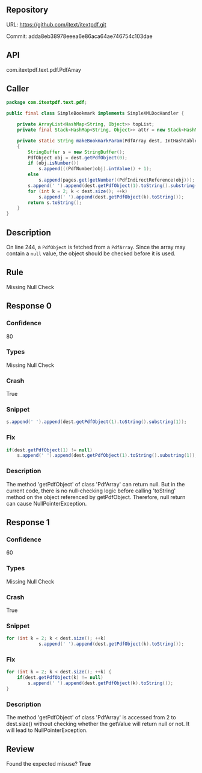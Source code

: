 ## Repository

URL: https://github.com/itext/itextpdf.git

Commit: adda8eb38978eeea6e86aca64ae746754c103dae

## API

com.itextpdf.text.pdf.PdfArray

## Caller

```java
package com.itextpdf.text.pdf;

public final class SimpleBookmark implements SimpleXMLDocHandler {

    private ArrayList<HashMap<String, Object>> topList;
    private final Stack<HashMap<String, Object>> attr = new Stack<HashMap<String, Object>>();

	private static String makeBookmarkParam(PdfArray dest, IntHashtable pages)
	{
		StringBuffer s = new StringBuffer();
		PdfObject obj = dest.getPdfObject(0);
        if (obj.isNumber())
            s.append(((PdfNumber)obj).intValue() + 1);
        else
            s.append(pages.get(getNumber((PdfIndirectReference)obj))); //changed by ujihara 2004-06-13
		s.append(' ').append(dest.getPdfObject(1).toString().substring(1));
		for (int k = 2; k < dest.size(); ++k)
			s.append(' ').append(dest.getPdfObject(k).toString());
		return s.toString();
	}
}

```

## Description

On line 244, a `PdfObject` is fetched from a `PdfArray`. Since the array may
contain a `null` value, the object should be checked before it is used.


## Rule

Missing Null Check

## Response 0

### Confidence

80

### Types

Missing Null Check

### Crash

True

### Snippet

```java
s.append(' ').append(dest.getPdfObject(1).toString().substring(1));
```

### Fix

```java
if(dest.getPdfObject(1) != null)
	s.append(' ').append(dest.getPdfObject(1).toString().substring(1));
```

### Description

The method 'getPdfObject' of class 'PdfArray' can return null. But in the current code, there is no null-checking logic before calling 'toString' method on the object referenced by getPdfObject. Therefore, null return can cause NullPointerException.

## Response 1

### Confidence

60

### Types

Missing Null Check

### Crash

True

### Snippet

```java
for (int k = 2; k < dest.size(); ++k)
			s.append(' ').append(dest.getPdfObject(k).toString());
```

### Fix

```java
for (int k = 2; k < dest.size(); ++k) {
	if(dest.getPdfObject(k) != null)
		s.append(' ').append(dest.getPdfObject(k).toString());
}
```

### Description

The method 'getPdfObject' of class 'PdfArray' is accessed from 2 to dest.size() without checking whether the getValue will return null or not. It will lead to NullPointerException.

## Review

Found the expected misuse? **True**

